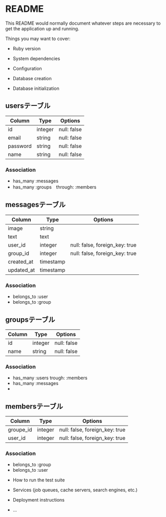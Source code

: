 # README

This README would normally document whatever steps are necessary to get the
application up and running.

Things you may want to cover:

* Ruby version

* System dependencies

* Configuration

* Database creation



* Database initialization

 ## usersテーブル
|Column|Type|Options|
|------|----|-------|
|id|integer|null: false|
|email|string|null: false|
|password|string|null: false|
|name|string|null: false|
### Association
- has_many :messages
- has_many :groups　through: :members


## messagesテーブル
|Column|Type|Options|
|------|----|-------|
|image|string|
|text|text|
|user_id|integer|null: false, foreign_key: true|
|group_id|integer|null: false, foreign_key: true|
|created_at|timestamp|
|updated_at|timestamp|

### Association
- belongs_to :user
- belongs_to :group

## groupsテーブル
|Column|Type|Options|
|------|----|-------|
|id|integer|null: false|
|name|string|null: false|

### Association
- has_many :users trough: :members
- has_many :messages
-

## membersテーブル
|Column|Type|Options|
|------|----|-------|
|groupe_id|integer|null: false, foreign_key: true|
|user_id|integer|null: false, foreign_key: true|
### Association
- belongs_to :group
- belongs_to :user



* How to run the test suite

* Services (job queues, cache servers, search engines, etc.)

* Deployment instructions

* ...
